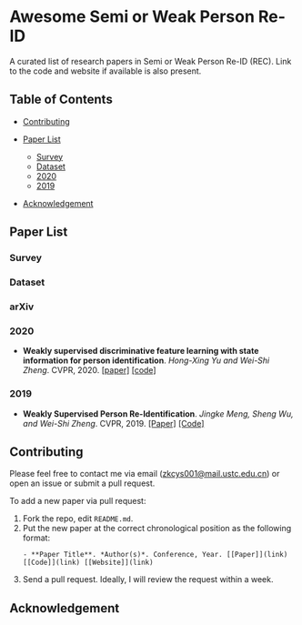 # Awesome Semi or Weak Person Re-ID

A curated list of research papers in Semi or Weak Person Re-ID (REC). Link to the code and website if available is also present.

## Table of Contents
- [Contributing](#contributing)
- [Paper List](#paper-list)
  - [Survey](#survey)
  - [Dataset](#dataset)
  - [2020](#2020)
  - [2019](#2019)

- [Acknowledgement](#acknowledgement)

## Paper List

### Survey

### Dataset


### arXiv

### 2020


- **Weakly supervised discriminative feature learning with state information for person identification**. *Hong-Xing Yu and Wei-Shi Zheng*. CVPR, 2020. [[paper]](https://arxiv.org/pdf/2002.11939.pdf) [[code]](https://github.com/KovenYu/state-information)

### 2019

- **Weakly Supervised Person Re-Identification**. *Jingke Meng, Sheng Wu, and Wei-Shi Zheng*. CVPR, 2019. [[Paper]](https://openaccess.thecvf.com/content_CVPR_2019/papers/Meng_Weakly_Supervised_Person_Re-Identification_CVPR_2019_paper.pdf) [[Code]]()


## Contributing

Please feel free to contact me via email (zkcys001@mail.ustc.edu.cn) or open an issue or submit a pull request.

To add a new paper via pull request:

1. Fork the repo, edit `README.md`.
1. Put the new paper at the correct chronological position as the following format:
    ```
    - **Paper Title**. *Author(s)*. Conference, Year. [[Paper]](link) [[Code]](link) [[Website]](link)
    ```
1. Send a pull request. Ideally, I will review the request within a week.

## Acknowledgement

